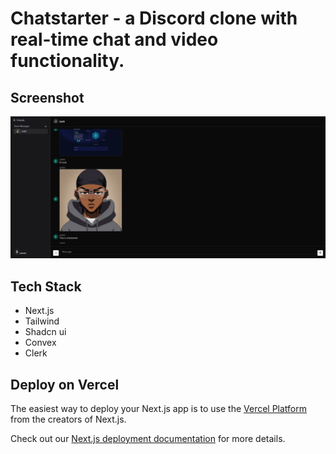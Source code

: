 # Chatstarter - a Discord clone with real-time chat and video functionality.

## Screenshot

![Chatstarter screenshot](public/chatstater.png)

## Tech Stack

- Next.js
- Tailwind
- Shadcn ui
- Convex
- Clerk

## Deploy on Vercel

The easiest way to deploy your Next.js app is to use the [Vercel Platform](https://vercel.com/new?utm_medium=default-template&filter=next.js&utm_source=create-next-app&utm_campaign=create-next-app-readme) from the creators of Next.js.

Check out our [Next.js deployment documentation](https://nextjs.org/docs/app/building-your-application/deploying) for more details.

